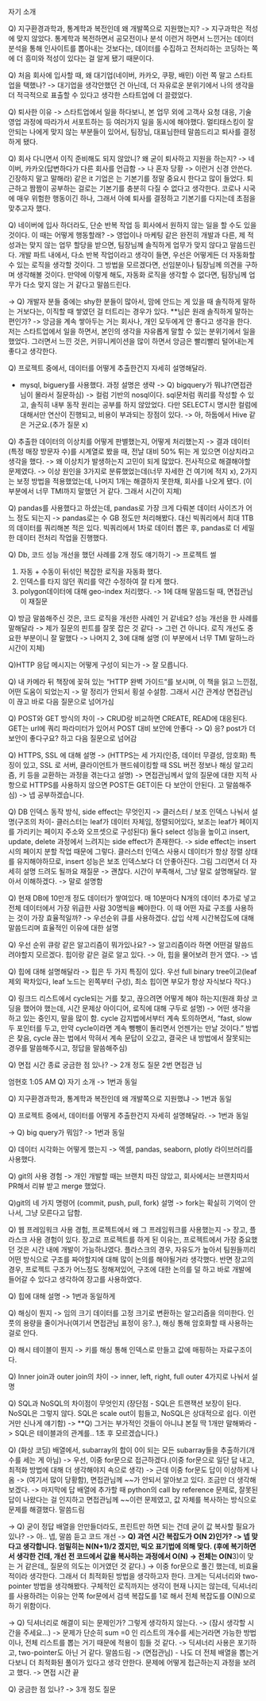 자기 소개

Q) 지구환경과학과, 통계학과 복전인데 왜 개발쪽으로 지원했는지?
-> 지구과학은 적성에 맞지 않았다. 통계학과 복전하면서 공모전이나 분석 이런거 하면서 느낀거는
데이터 분석을 통해 인사이트를 뽑아내는 것보다는, 데이터를 수집하고 전처리하는 코딩하는 쪽에 더 흥미와 적성이 있다는 걸 알게 됐기 때문이다.

Q) 처음 회사에 입사할 때, 왜 대기업(네이버, 카카오, 쿠팡, 배민) 이런 쪽 말고 스타트업을 택했나?
-> 대기업을 생각안했던 건 아닌데, 더 자유로운 분위기에서 나의 생각을 더 적극적으로 표출할 수 있다고 생각한 스타트업에 더 끌렸었다.

Q) 퇴사한 이유
-> 스타트업에서 일을 하다보니, 본 업무 외에 고객사 요청 대응, 기술 영업 과정에 따라가서 서포트하는 등
여러가지 일을 동시에 해야했다. 멀티태스킹이 잘 안되는 나에게 맞지 않는 부분들이 있어서, 팀장님, 대표님한테 말씀드리고
퇴사를 결정하게 됐다.

Q) 회사 다니면서 이직 준비해도 되지 않았니? 왜 굳이 퇴사하고 지원을 하는지?
-> 네이버, 카카오(답변하다가 다른 회사를 언급함 -> 나 혼자 당황 -> 이런거 신경 안쓴다. 긴장하지 말고 말해라) 같은 it 기업은
는 기본기를 정말 중요시 한다고 많이 들었다. 퇴근하고 짬짬이 공부하는 걸로는 기본기를 충분히 다질 수 없다고 생각한다.
코로나 시국에 매우 위험한 행동이긴 하나, 그래서 아예 퇴사를 결정하고 기본기를 다지는데 초점을 맞추고자 했다.

Q) 네이버에 입사 하더라도, 단순 반복 작업 등 회사에서 원하지 않는 일을 할 수도 있을 것이다. 이 때는 어떻게 행동할래?
-> 영업이나 마케팅 같은 완전히 개발과 다른, 제 적성과는 맞지 않는 업무 할당을 받으면, 팀장님께 솔직하게 업무가 맞지 않다고 말씀드린다.
개발 파트 내에서, 다소 반복 작업이라고 생각이 들면, 우선은 어떻게든 더 자동화할 수 있는 로직을 생각할 것이다.
그 방법을 모르겠다면, 선임분이나 팀장님께 의견을 구하며 생각해볼 것이다.
만약에 이렇게 해도, 자동화 로직을 생각할 수 없다면, 팀장님께 업무가 다소 맞지 않는 거 같다고 말씀드린다.

-> Q) 개발자 분들 중에는 shy한 분들이 많아서, 맘에 안드는 게 있을 때 솔직하게 말하는 거보다는, 이직할 때 쌓였던 걸 터트리는 경우가 있다.
**님은 원래 솔직하게 말하는 편인가?
-> 앙금을 계속 쌓아두는 거는 회사나, 개인 모두에게 안 좋다고 생각을 한다. 저는 스타트업에서 일을 하면서, 본인의 생각을 자유롭게 말할 수 있는 분위기에서 일을 했었다. 그러면서 느낀 것은, 커뮤니케이션을 많이 하면서 앙금은 빨리빨리 털어내는게 좋다고 생각한다.
  
Q) 프로젝트 중에서, 데이터를 어떻게 추출한건지 자세히 설명해달라.
- mysql, biguery를 사용했다. 과정 설명은 생략
-> Q) bigquery가 뭐냐?(면접관님이 몰라서 질문하심)
  -> 컬럼 기반의 nosql이다. sql문처럼 쿼리를 작성할 수 있고, 솔직히 내부 동작 원리는 공부를 하지 않았었다.
   다만 SELECT시 명시한 컬럼에 대해서만 연산이 진행되고, 비용이 부과되는 장점이 있다.
-> 아, 하둡에서 Hive 같은 거군요.(추가 질문 x)

Q) 추출한 데이터의 이상치를 어떻게 판별했는지, 어떻게 처리했는지
-> 결과 데이터(특정 매장 방문자 수)를 시계열로 봤을 때, 전날 대비 50% 튀는 게 있으면 이상치라고 생각을 했다.
-> 왜 이상치가 발생하는지 고민이 되게 많았다. 전사적으로 해결해야할 문제였다.
-> 이상 원인을 3가지로 분류했었는데(너무 자세한 건 여기에 적지 x), 2가지는 보정 방법을 적용했었는데, 나머지 1개는 해결하지 못한채, 회사를 나오게 됐다.
(이 부분에서 너무 TMI까지 말했던 거 같다. 그래서 시간이 지체)

Q) pandas를 사용했다고 하셨는데, pandas로 가장 크게 다뤄본 데이터 사이즈가 어느 정도 되는지
-> pandas로는 수 GB 정도만 처리해봤다. 대신 빅쿼리에서 최대 1TB의 데이터를 쿼리해본 적은 있다. 빅쿼리에서 1차로 데이터 뽑은 후,
pandas로 더 세밀한 데이터 전처리 작업을 진행했다.

Q) Db, 코드 성능 개선을 했던 사례를 2개 정도 얘기하기
-> 프로젝트 썰
1. 자동 + 수동이 뒤섞인 복잡한 로직을 자동화 했다.
2. 인덱스를 타지 않던 쿼리를 약간 수정하여 잘 타게 했다.
3. polygon데이터에 대해 geo-index 처리했다.
-> 1에 대해 말씀드릴 때, 면접관님이 재질문

Q) 방금 말씀해주신 것은, 코드 로직을 개선한 사례인 거 같네요? 성능 개선을 한 사례를 말해달라
-> 제가 질문의 핀트를 잘못 잡은 것 같다
-> 그런 건 아니다. 로직 개선도 중요한 부분이니 잘 말했다
-> 나머지 2, 3에 대해 설명
(이 부분에서 너무 TMI 말하느라 시간이 지체)

Q)HTTP 응답 메시지는 어떻게 구성이 되는가
-> 잘 모릅니다.

Q) 내 카메라 뒤 책장에 꽂혀 있는 “HTTP 완벽 가이드“를 보시며, 이 책을 읽고 느낀점, 어떤 도움이 되었는지
-> 말 정리가 안되서 횡설 수설함. 그래서 시간 관계상 면접관님이 끊고 바로 다음 질문으로 넘어가심

Q) POST와 GET 방식의 차이
-> CRUD랑 비교하면 CREATE, READ에 대응된다. GET는 url에 쿼리 파라미터가 있어서 POST 대비 보안에 안좋다
-> Q) 응? post가 더 보안이 좋다구요? 하고 다음 질문으로 넘어감

Q) HTTPS, SSL 에 대해 설명
-> (HTTPS는 세 가지(인증, 데이터 무결성, 암호화) 특징이 있고, SSL 로 서버, 클라이언트가 핸드쉐이킹할 때 SSL 버전 정보나 해싱 알고리즘, 키 등을 교환하는 과정을 겪는다고 설명)
-> 면접관님께서 앞의 질문에 대한 지적 사항으로 HTTPS를 사용하지 않으면 POST든 GET이든 다 보안이 안된다. 고 말씀해주심)
-> 넵 공부하겠습니다.

Q) DB 인덱스 동작 방식, side effect는 무엇인지
-> 클러스터 / 보조 인덱스 나눠서 설명(구조의 차이- 클러스터는 leaf가 데이터 자체임, 정렬되어있다, 보조는 leaf가 페이지를 가리키는 페이지 주소와 오프셋으로 구성된다)
둘다 select 성능을 높이고 insert, update, delete 과정에서 느려지는 side effect가 존재한다.
-> side effect는 insert 시의 페이지 분할 작업 때문에 그렇다. 클러스터 인덱스 사용시 데이터가 항상 정렬 상태를 유지해야하므로, insert 성능은 보조 인덱스보다 더 안좋아진다.
그림 그리면서 더 자세히 설명 드려도 될까요 재질문
-> 괜찮다. 시간이 부족해서, 그냥 말로 설명해달라. 알아서 이해하겠다.
-> 말로 설명함
   
Q) 현재 DB에 10만개 정도 데이터가 쌓여있다. 매 10분마다 N개의 데이터 추가로 넣고 전체 데이터에서 가장 위급한 사람 30명씩을 빼야한다.
이 때 어떤 자료 구조를 사용하는 것이 가장 효율적일까?
-> 우선순위 큐를 사용하겠다. 삽입 삭제 시간복잡도에 대해 말씀드리며 효율적인 이유에 대한 설명

Q) 우선 순위 큐랑 같은 알고리즘이 뭐가있나요?
-> 알고리즘이라 하면 어떤걸 말씀드려야할지 모르겠다. 힙이랑 같은 걸로 알고 있다.
-> 아, 힙을 물어보려 한거 였다. -> 넵

Q) 힙에 대해 설명해달라
-> 힙은 두 가지 특징이 있다. 우선 full binary tree이고(leaf 제외 꽉차있다, leaf 노드는 왼쪽부터 구성), 최소 힙이면 부모가 항상 자식보다 작다.)

Q) 링크드 리스트에서 cycle되는 거를 찾고, 끊으려면 어떻게 해야 하는지(원래 화상 코딩을 했어야 했는데, 시간 문제상 아이디어, 로직에 대해 구두로 설명)
-> 어떤 생각을 하고 있는 중인지, 말을 많이 함. cycle 감지법에서부터 계속 토의하면서,
“fast, slow 두 포인터를 두고, 만약 cycle이라면 계속 뺑뺑이 돌리면서 언젠가는 만날 것이다.”
 방법은 찾음,
 cycle 끊는 법에서 막혀서 계속 문답이 오갔고, 결국은 내 방법에서 잘못되는 경우를 말씀해주시고, 정답을 말씀해주심)
 
Q) 면접 시간 종료 궁금한 점 있나?
-> 2개 정도 질문
2번 면접관 님

엄현호  1:05 AM
Q) 자기 소개
-> 1번과 동일

Q) 지구환경과학과, 통계학과 복전인데 왜 개발쪽으로 지원했냐
-> 1번과 동일

Q) 프로젝트 중에서, 데이터를 어떻게 추출한건지 자세히 설명해달라.
-> 1번과 동일

-> Q) big query가 뭐임?
-> 1번과 동일

Q) 데이터 시각화는 어떻게 했는지
-> 엑셀, pandas, seaborn, plotly 라이브러리를 사용했다.

Q) git의 사용 경험
-> 개인 개발할 때는 브랜치 따진 않았고, 회사에서는 브랜치따서 PR해서 리뷰 받고 merge 했었다.

Q)git의 네 가지 명령어 (commit, push, pull, fork) 설명
-> fork는 확실히 기억이 안나서, 그냥 모른다고 답함.

Q) 웹 프레임워크 사용 경험, 프로젝트에서 왜 그 프레임워크를 사용했는지
-> 장고, 플라스크 사용 경험이 있다.
 장고로 프로젝트를 하게 된 이유는, 프로젝트에서 가장 중요했던 것은 시간 내에 개발이 가능하냐였다.
플라스크의 경우, 자유도가 높아서 팀원들끼리 어떤 방식으로 구조를 짜야할지에 대해 많이 논의를 해야될거라 생각했다.
반면 장고의 경우, 프로젝트 구조가 어느정도 정해져있어, 구조에 대한 논의를 덜 하고 바로 개발에 들어갈 수 있다고 생각하여 장고를 사용하였다.

Q) 힙에 대해 설명
-> 1번과 동일하게

Q) 해싱이 뭔지
-> 임의 크기 데이터를 고정 크기로 변환하는 알고리즘을 의미한다. 인풋의 용량을 줄이거나(여기서 면접관님 표정이 응?..), 해싱 통해 암호화할 때 사용하는 걸로 안다.

Q) 해시 테이블이 뭔지
-> 키를 해싱 통해 인덱스로 만들고 값에 매핑하는 자료구조이다.

Q) Inner join과 outer join의 차이
-> inner, left, right, full outer 4가지로 나눠서 설명

Q) SQL과 NoSQL의 차이점이 무엇인지
(장단점 - SQL은 트랜잭션 보장이 된다. NoSQL은 그렇지 않다. SQL은 scale out이 힘들고, NoSQL은 상대적으로 쉽다. 이런 거만 신나게 얘기함)
-> **Q) 그거는 부가적인 것들이 아니냐 본질 딱 1개만 말해봐라
-> SQL은 테이블과의 관계를.. 1초 후 모르겠습니다.)

Q) (화상 코딩) 배열에서, subarray의 합이 0이 되는 모든 subarray들을 추출하기(개수를 세는 게 아님)
-> 우선, 이중 for문으로 접근하겠다.(이중 for문으로 일단 답 내고, 최적화 방법에 대해 더 생각해야지 속으로 생각)
-> 근데 이중 for문도 답이 이상하게 나옴
-> (여기서 많이 당황함), 면접관님께 ~~가 안되서 알아보고 있다. 조금만 더 생각해보겠다.
-> 마지막에 답 배열에 추가할 때 python의 call by reference 문제로, 잘못된 답이 나왔다는 걸 인지하고
  면접관님께 ~~이런 문제였고, 값 자체를 복사하는 방식으로 문제를 해결했다. 말씀드림

-> Q) 굳이 정답 배열을 안만들더라도, 프린트만 하면 되는 건데 굳이 값 복사할 필요가 있나?
-> 아.. 넵, 말씀 듣고 코드 개선
-> **Q) 과연 시간 복잡도가 O(N 2)인가?
-> 넵 맞다고 생각합니다. 엄밀히는 N(N+1)/2 겠지만, 빅오 표기법에 의해 맞다.
(후에 복기하면서 생각한 건데, 개선 전 코드에서 값을 복사하는 과정에서 O(N) -> 전체는 O(N**3)이 맞는 거 같은데,, 질문의 의도는 이거였던 것 같다.)
-> 이중 for문으로 풀긴 했는데, 비효율적이라 생각한다. 그래서 더 최적화된 방법을 생각하고자 한다.
크게는 딕셔너리와 two-pointer 방법을 생각해봤다. 구체적인 로직까지는 생각이 현재 나지는 않는데,
딕셔너리를 사용하려는 이유는 안쪽 for문에서 검색 복잡도를 1로 해서 전체 복잡도를 O(N)으로 하기 위함이다.

-> Q) 딕셔너리로 해결이 되는 문제인가? 그렇게 생각하지 않는다.
-> (잠시 생각할 시간을 주세요…) -> 문제가 단순히 sum =0 인 리스트의 개수를 세는거라면 가능한 방법이나, 전체 리스트를 뽑는 거기 때문에 적용이 힘들 것 같다.
   -> 딕셔너리 사용은 포기하고, two-pointer도 아닌 거 같다. 말씀드림
   -> (면접관님) - 나도 더 전체 배열을 뽑는거다보니 더 최적화된 풀이가 있다고 생각 안한다. 문제에 어떻게 접근하는지 과정을 보려고 했다.
   -> 면접 시간 끝

Q) 궁금한 점 있나?
-> 3개 정도 질문
